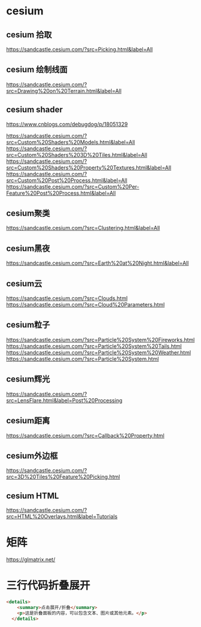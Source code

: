 # cesium

## cesium 拾取

<https://sandcastle.cesium.com/?src=Picking.html&label=All>

## cesium 绘制线面

<https://sandcastle.cesium.com/?src=Drawing%20on%20Terrain.html&label=All>

## cesium shader

<https://www.cnblogs.com/debugdog/p/18051329>

<https://sandcastle.cesium.com/?src=Custom%20Shaders%20Models.html&label=All>
<https://sandcastle.cesium.com/?src=Custom%20Shaders%203D%20Tiles.html&label=All>
<https://sandcastle.cesium.com/?src=Custom%20Shaders%20Property%20Textures.html&label=All>
<https://sandcastle.cesium.com/?src=Custom%20Post%20Process.html&label=All>
<https://sandcastle.cesium.com/?src=Custom%20Per-Feature%20Post%20Process.html&label=All>

## cesium聚类

<https://sandcastle.cesium.com/?src=Clustering.html&label=All>

## cesium黑夜

<https://sandcastle.cesium.com/?src=Earth%20at%20Night.html&label=All>

## cesium云

<https://sandcastle.cesium.com/?src=Clouds.html>
<https://sandcastle.cesium.com/?src=Cloud%20Parameters.html>

## cesium粒子

<https://sandcastle.cesium.com/?src=Particle%20System%20Fireworks.html>
<https://sandcastle.cesium.com/?src=Particle%20System%20Tails.html>
<https://sandcastle.cesium.com/?src=Particle%20System%20Weather.html>
<https://sandcastle.cesium.com/?src=Particle%20System.html>

## cesium辉光

<https://sandcastle.cesium.com/?src=LensFlare.html&label=Post%20Processing>

## cesium距离

<https://sandcastle.cesium.com/?src=Callback%20Property.html>

## cesium外边框

<https://sandcastle.cesium.com/?src=3D%20Tiles%20Feature%20Picking.html>

## cesium HTML

<https://sandcastle.cesium.com/?src=HTML%20Overlays.html&label=Tutorials>

# 矩阵

<https://glmatrix.net/>

# 三行代码折叠展开

```html
<details>  
    <summary>点击展开/折叠</summary>  
    <p>这是折叠面板的内容，可以包含文本、图片或其他元素。</p>  
  </details>
```
